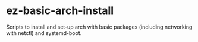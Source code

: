 # ez-basic-arch-install
Scripts to install and set-up arch with basic packages (including networking with netctl) and systemd-boot.
